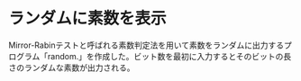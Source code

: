 # ランダムに素数を表示
Mirror-Rabinテストと呼ばれる素数判定法を用いて素数をランダムに出力するプログラム「random.」を作成した。ビット数を最初に入力するとそのビットの長さのランダムな素数が出力される。
